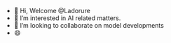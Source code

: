 - 👋 Hi, Welcome @Ladorure
- 👀 I’m interested in AI related matters.
- 💞️ I’m looking to collaborate on model developments
- 😄 
  

<!---
Ladorure/Ladorure is a ✨ special ✨ repository because its `README.md` (this file) appears on your GitHub profile.
You can click the Preview link to take a look at your changes.
--->
